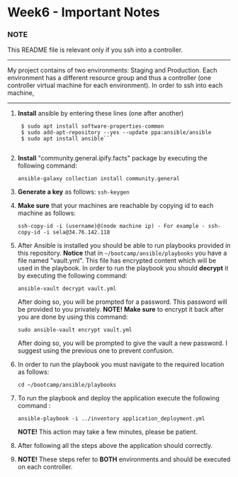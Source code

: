 # Week6 - Important Notes

### NOTE
This README file is relevant only if you ssh into a controller.

---
My project contains of two environments: Staging and Production.
Each environment has a different resource group and thus a controller (one controller virtual machine for each environment).
In order to ssh into each machine, 

---


1. **Install** ansible by entering these lines (one after another)
   ```$ sudo apt update
    $ sudo apt install software-properties-common
    $ sudo add-apt-repository --yes --update ppa:ansible/ansible
    $ sudo apt install ansible```
    
2.  **Install** "community.general.ipify.facts" package by executing the following command:

    ```ansible-galaxy collection install community.general```
  
3.  **Generate a key** as follows: 
    ```ssh-keygen```
    
4.  **Make sure** that your machines are reachable by copying id to each machine as follows:

    ```ssh-copy-id -i (username)@(node machine ip) - For example - ssh-copy-id -i sela@34.76.142.118```
    
5.  After Ansible is installed you should be able to run playbooks provided in this repository. 
    **Notice** that in ```~/bootcamp/ansible/playbooks``` you have a file named "vault.yml". 
    This file has encrypted content which will be used in the playbook.
    In order to run the playbook you should **decrypt** it by executing the following command: 
    
    ```ansible-vault decrypt vault.yml``` 
    
    After doing so, you will be prompted for a password. This password will be provided to you privately.
    **NOTE!** **Make sure** to encrypt it back after you are done by using this command:
    
    ```sudo ansible-vault encrypt vault.yml```
    
    After doing so, you will be prompted to give the vault a new password. I suggest using the previous one to prevent confusion.
    
6.  In order to run the playbook you must navigate to the required location as follows: 

    ```cd ~/bootcamp/ansible/playbooks```
    
7.  To run the playbook and deploy the application execute the following command :

    ```ansible-playbook -i ../inventory application_deployment.yml```
    
    **NOTE!** This action may take a few minutes, please be patient. 
    
8.  After following all the steps above the application should correctly.

9.  **NOTE!** These steps refer to **BOTH** environments and should be executed on each controller.
    
    
    
    
    
    
